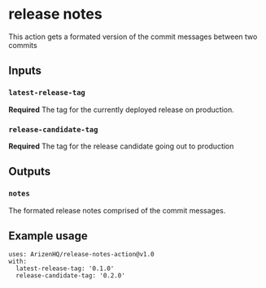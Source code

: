 # release notes

This action gets a formated version of the commit messages between two commits

## Inputs

### `latest-release-tag`

**Required** The tag for the currently deployed release on production.

### `release-candidate-tag`

**Required** The tag for the release candidate going out to production

## Outputs

### `notes`

The formated release notes comprised of the commit messages.

## Example usage

```
uses: ArizenHQ/release-notes-action@v1.0
with:
  latest-release-tag: '0.1.0'
  release-candidate-tag: '0.2.0'
```
